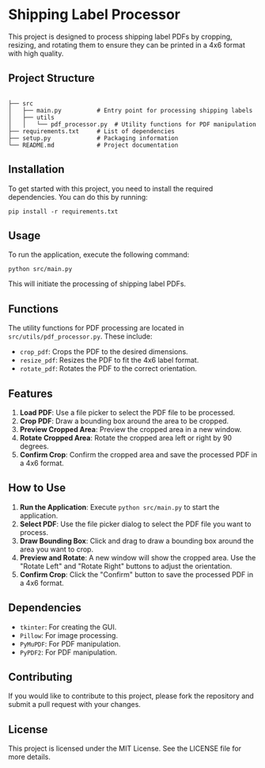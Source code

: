 # Shipping Label Processor

This project is designed to process shipping label PDFs by cropping, resizing, and rotating them to ensure they can be printed in a 4x6 format with high quality.

## Project Structure

```

├── src
│   ├── main.py          # Entry point for processing shipping labels
│   ├── utils
│   │   └── pdf_processor.py  # Utility functions for PDF manipulation
├── requirements.txt     # List of dependencies
├── setup.py             # Packaging information
└── README.md            # Project documentation
```

## Installation

To get started with this project, you need to install the required dependencies. You can do this by running:

```
pip install -r requirements.txt
```

## Usage

To run the application, execute the following command:

```
python src/main.py
```

This will initiate the processing of shipping label PDFs.

## Functions

The utility functions for PDF processing are located in `src/utils/pdf_processor.py`. These include:

- `crop_pdf`: Crops the PDF to the desired dimensions.
- `resize_pdf`: Resizes the PDF to fit the 4x6 label format.
- `rotate_pdf`: Rotates the PDF to the correct orientation.

## Features

1. **Load PDF**: Use a file picker to select the PDF file to be processed.
2. **Crop PDF**: Draw a bounding box around the area to be cropped.
3. **Preview Cropped Area**: Preview the cropped area in a new window.
4. **Rotate Cropped Area**: Rotate the cropped area left or right by 90 degrees.
5. **Confirm Crop**: Confirm the cropped area and save the processed PDF in a 4x6 format.

## How to Use

1. **Run the Application**: Execute `python src/main.py` to start the application.
2. **Select PDF**: Use the file picker dialog to select the PDF file you want to process.
3. **Draw Bounding Box**: Click and drag to draw a bounding box around the area you want to crop.
4. **Preview and Rotate**: A new window will show the cropped area. Use the "Rotate Left" and "Rotate Right" buttons to adjust the orientation.
5. **Confirm Crop**: Click the "Confirm" button to save the processed PDF in a 4x6 format.

## Dependencies

- `tkinter`: For creating the GUI.
- `Pillow`: For image processing.
- `PyMuPDF`: For PDF manipulation.
- `PyPDF2`: For PDF manipulation.

## Contributing

If you would like to contribute to this project, please fork the repository and submit a pull request with your changes.

## License

This project is licensed under the MIT License. See the LICENSE file for more details.